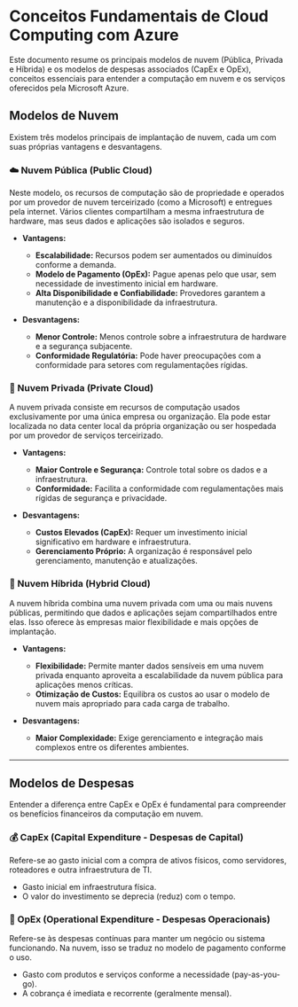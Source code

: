 # Conceitos Fundamentais de Cloud Computing com Azure

Este documento resume os principais modelos de nuvem (Pública, Privada e Híbrida) e os modelos de despesas associados (CapEx e OpEx), conceitos essenciais para entender a computação em nuvem e os serviços oferecidos pela Microsoft Azure.

## Modelos de Nuvem

Existem três modelos principais de implantação de nuvem, cada um com suas próprias vantagens e desvantagens.

### ☁️ Nuvem Pública (Public Cloud)

Neste modelo, os recursos de computação são de propriedade e operados por um provedor de nuvem terceirizado (como a Microsoft) e entregues pela internet. Vários clientes compartilham a mesma infraestrutura de hardware, mas seus dados e aplicações são isolados e seguros.

-   **Vantagens:**
    -   **Escalabilidade:** Recursos podem ser aumentados ou diminuídos conforme a demanda.
    -   **Modelo de Pagamento (OpEx):** Pague apenas pelo que usar, sem necessidade de investimento inicial em hardware.
    -   **Alta Disponibilidade e Confiabilidade:** Provedores garantem a manutenção e a disponibilidade da infraestrutura.

-   **Desvantagens:**
    -   **Menor Controle:** Menos controle sobre a infraestrutura de hardware e a segurança subjacente.
    -   **Conformidade Regulatória:** Pode haver preocupações com a conformidade para setores com regulamentações rígidas.

### 🏢 Nuvem Privada (Private Cloud)

A nuvem privada consiste em recursos de computação usados exclusivamente por uma única empresa ou organização. Ela pode estar localizada no data center local da própria organização ou ser hospedada por um provedor de serviços terceirizado.

-   **Vantagens:**
    -   **Maior Controle e Segurança:** Controle total sobre os dados e a infraestrutura.
    -   **Conformidade:** Facilita a conformidade com regulamentações mais rígidas de segurança e privacidade.

-   **Desvantagens:**
    -   **Custos Elevados (CapEx):** Requer um investimento inicial significativo em hardware e infraestrutura.
    -   **Gerenciamento Próprio:** A organização é responsável pelo gerenciamento, manutenção e atualizações.

### 🔄 Nuvem Híbrida (Hybrid Cloud)

A nuvem híbrida combina uma nuvem privada com uma ou mais nuvens públicas, permitindo que dados e aplicações sejam compartilhados entre elas. Isso oferece às empresas maior flexibilidade e mais opções de implantação.

-   **Vantagens:**
    -   **Flexibilidade:** Permite manter dados sensíveis em uma nuvem privada enquanto aproveita a escalabilidade da nuvem pública para aplicações menos críticas.
    -   **Otimização de Custos:** Equilibra os custos ao usar o modelo de nuvem mais apropriado para cada carga de trabalho.

-   **Desvantagens:**
    -   **Maior Complexidade:** Exige gerenciamento e integração mais complexos entre os diferentes ambientes.

---

## Modelos de Despesas

Entender a diferença entre CapEx e OpEx é fundamental para compreender os benefícios financeiros da computação em nuvem.

### 💰 CapEx (Capital Expenditure - Despesas de Capital)

Refere-se ao gasto inicial com a compra de ativos físicos, como servidores, roteadores e outra infraestrutura de TI.

-   Gasto inicial em infraestrutura física.
-   O valor do investimento se deprecia (reduz) com o tempo.

### 💸 OpEx (Operational Expenditure - Despesas Operacionais)

Refere-se às despesas contínuas para manter um negócio ou sistema funcionando. Na nuvem, isso se traduz no modelo de pagamento conforme o uso.

-   Gasto com produtos e serviços conforme a necessidade (pay-as-you-go).
-   A cobrança é imediata e recorrente (geralmente mensal).
